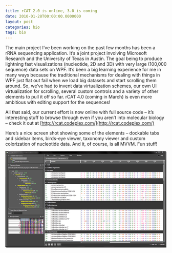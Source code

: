 ```yaml
---
title: rCAT 2.0 is online, 3.0 is coming
date: 2010-01-28T00:00:00.0000000
layout: post
categories: bio
tags: bio
---
```


The main project I’ve been working on the past few months has been a rRNA sequencing application.  It’s a joint project involving Microsoft Research and the University of Texas in Austin.  The goal being to produce lightning fast visualizations (nucleotide, 2D and 3D) with very large (100,000 sequence) data sets on WPF.  It’s been a big learning experience for me in many ways because the traditional mechanisms for dealing with things in WPF just flat out fail when we load big datasets and start scrolling them around.  So, we’ve had to invent data virtualization schemes, our own UI virtualization for scrolling, several custom controls and a variety of other elements to pull it off so far.  rCAT 4.0 (coming in March) is even more ambitious with editing support for the sequences!

All that said, our current effort is now online with full source code – it’s interesting stuff to browse through even if you aren’t into molecular biology – check it out at [http://rcat.codeplex.com/](http://rcat.codeplex.com/)

Here’s a nice screen shot showing some of the elements – dockable tabs and sidebar items, birds-eye viewer, taxonomy viewer and custom colorization of nucleotide data.  And it, of course, is all MVVM.  Fun stuff!

![CATUI.Overview.Shrink](/images/CATUI.Overview.Shrink_thumb.png "CATUI.Overview.Shrink")
